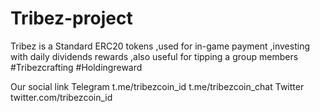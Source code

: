 # Tribez-project
Tribez is a Standard ERC20 tokens ,used for in-game payment ,investing with daily dividends rewards ,also useful for tipping a group members #Tribezcrafting #Holdingreward

Our social link
Telegram t.me/tribezcoin_id
         t.me/tribezcoin_chat
Twitter twitter.com/tribezcoin_id


